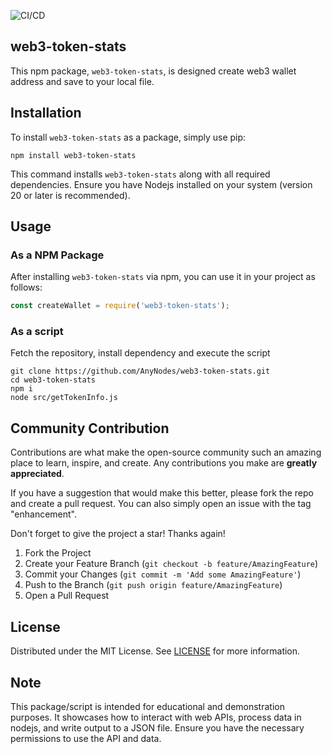 ![CI/CD](https://github.com/AnyNodes/web3-token-stats/actions/workflows/cicd.yml/badge.svg)

## web3-token-stats

This npm package, `web3-token-stats`, is designed create web3 wallet address and save to your local file.

## Installation

To install `web3-token-stats` as a package, simply use pip:

```
npm install web3-token-stats
```

This command installs `web3-token-stats` along with all required dependencies. Ensure you have Nodejs installed on your system (version 20 or later is recommended).

## Usage

### As a NPM Package

After installing `web3-token-stats` via npm, you can use it in your project as follows:

```javascript
const createWallet = require('web3-token-stats');
```

### As a script

Fetch the repository, install dependency and execute the script

```shell
git clone https://github.com/AnyNodes/web3-token-stats.git
cd web3-token-stats
npm i
node src/getTokenInfo.js
```

## Community Contribution

Contributions are what make the open-source community such an amazing place to learn, inspire, and create. Any contributions you make are **greatly appreciated**.

If you have a suggestion that would make this better, please fork the repo and create a pull request. You can also simply open an issue with the tag "enhancement".

Don't forget to give the project a star! Thanks again!

1. Fork the Project
2. Create your Feature Branch (`git checkout -b feature/AmazingFeature`)
3. Commit your Changes (`git commit -m 'Add some AmazingFeature'`)
4. Push to the Branch (`git push origin feature/AmazingFeature`)
5. Open a Pull Request

## License

Distributed under the MIT License. See [LICENSE](./LICENSE) for more information.

## Note

This package/script is intended for educational and demonstration purposes. It showcases how to interact with web APIs, process data in nodejs, and write output to a JSON file. Ensure you have the necessary permissions to use the API and data.
